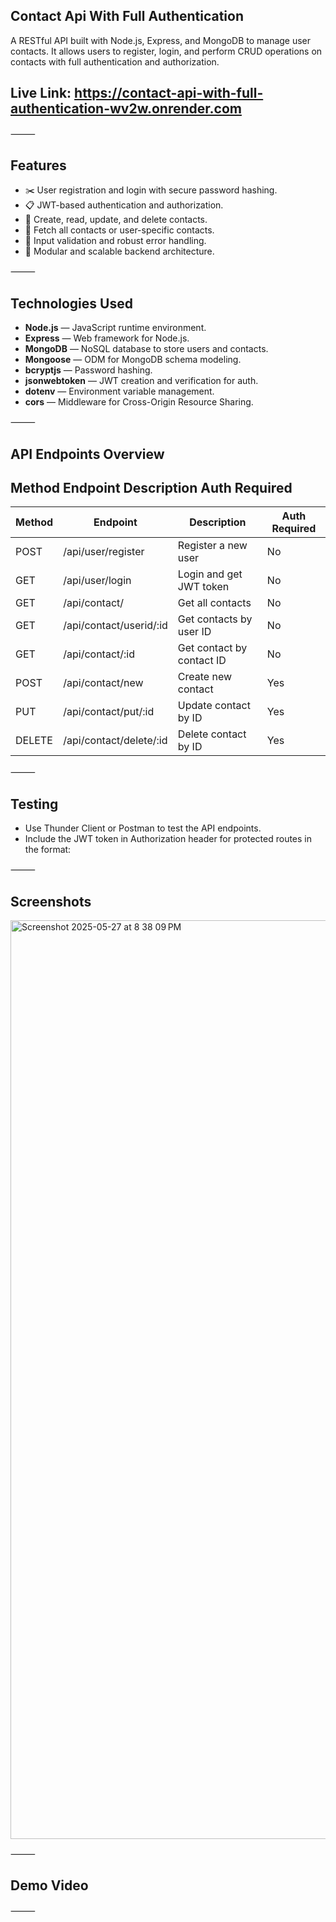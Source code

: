 ## Contact Api With Full Authentication
A RESTful API built with Node.js, Express, and MongoDB to manage user contacts. It allows users to register, login, and perform CRUD operations on contacts with full authentication and authorization.

## Live Link: https://contact-api-with-full-authentication-wv2w.onrender.com

⸻

## Features
 - ✂️ User registration and login with secure password hashing.
- 📋 JWT-based authentication and authorization.
- 📱 Create, read, update, and delete contacts.
- 📸 Fetch all contacts or user-specific contacts.
- 🎨 Input validation and robust error handling.
- 🔁 Modular and scalable backend architecture.	

⸻

## Technologies Used

 - **Node.js** — JavaScript runtime environment.
- **Express** — Web framework for Node.js.
- **MongoDB** — NoSQL database to store users and contacts.
- **Mongoose** — ODM for MongoDB schema modeling.
- **bcryptjs** — Password hashing.
- **jsonwebtoken** — JWT creation and verification for auth.
- **dotenv** — Environment variable management.
- **cors** — Middleware for Cross-Origin Resource Sharing.

⸻

## API Endpoints Overview

## Method	Endpoint	Description	Auth Required

| Method | Endpoint                    | Description                  | Auth Required |
|--------|-----------------------------|------------------------------|---------------|
| POST   | /api/user/register          | Register a new user          | No            |
| GET    | /api/user/login             | Login and get JWT token      | No            |
| GET    | /api/contact/               | Get all contacts             | No            |
| GET    | /api/contact/userid/:id     | Get contacts by user ID      | No            |
| GET    | /api/contact/:id            | Get contact by contact ID    | No            |
| POST   | /api/contact/new            | Create new contact           | Yes           |
| PUT    | /api/contact/put/:id        | Update contact by ID         | Yes           |
| DELETE | /api/contact/delete/:id     | Delete contact by ID         | Yes           |
⸻

## Testing
- Use Thunder Client or Postman to test the API endpoints.
- Include the JWT token in Authorization header for protected routes in the format:

⸻

## Screenshots
<img width="1470" alt="Screenshot 2025-05-27 at 8 38 09 PM" src="https://github.com/user-attachments/assets/7dd7f440-e728-4a55-9401-c73cf15de62e" />

⸻

## Demo Video

⸻
